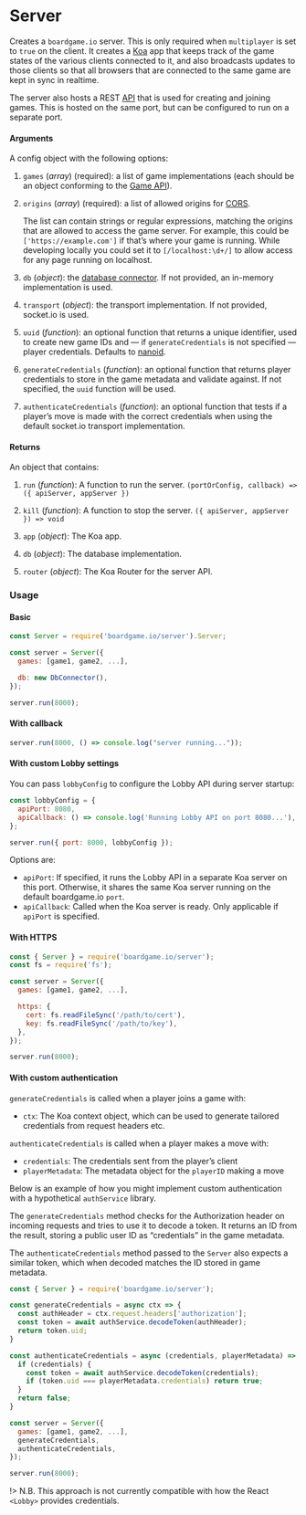 # Server

Creates a `boardgame.io` server. This is only required when
`multiplayer` is set to `true` on the client. It creates a
[Koa](http://koajs.com/) app that keeps track of the game
states of the various clients connected to it, and also
broadcasts updates to those clients so that all browsers
that are connected to the same game are kept in sync in
realtime.

The server also hosts a REST [API](https://boardgame.io/documentation/#/api/Lobby?id=server-side-api) that is used for creating
and joining games. This is hosted on the same port, but can
be configured to run on a separate port.

#### Arguments

A config object with the following options:

1. `games` (_array_) (required): a list of game implementations
   (each should be an object conforming to the [Game API](/api/Game.md)).

2. `origins` (_array_) (required): a list of allowed origins for
    [CORS](https://developer.mozilla.org/en-US/docs/Web/HTTP/CORS "Cross-Origin Resource Sharing").
    
    The list can contain strings or regular expressions, matching the origins
    that are allowed to access the game server. For example, this could be
    `['https://example.com']` if that’s where your game is running. While
    developing locally you could set it to `[/localhost:\d+/]` to allow access for
    any page running on localhost.

[cors]: https://github.com/expressjs/cors#configuration-options

3. `db` (_object_): the [database connector](/storage).
   If not provided, an in-memory implementation is used.

4. `transport` (_object_): the transport implementation.
   If not provided, socket.io is used.

5. `uuid` (_function_): an optional function that returns a unique identifier, used to create new game IDs and — if `generateCredentials` is not specified — player credentials. Defaults to [nanoid](https://www.npmjs.com/package/nanoid).

6. `generateCredentials` (_function_): an optional function that returns player credentials to store in the game metadata and validate against. If not specified, the `uuid` function will be used.

7. `authenticateCredentials` (_function_): an optional function that tests if a player’s move is made with the correct credentials when using the default socket.io transport implementation.

#### Returns

An object that contains:

1. `run` (_function_): A function to run the server.
    `(portOrConfig, callback) => ({ apiServer, appServer })`

2. `kill` (_function_): A function to stop the server.
    `({ apiServer, appServer }) => void`

3. `app` (_object_): The Koa app.

4. `db` (_object_): The database implementation.

5. `router` (_object_): The Koa Router for the server API.

### Usage

#### Basic

```js
const Server = require('boardgame.io/server').Server;

const server = Server({
  games: [game1, game2, ...],

  db: new DbConnector(),
});

server.run(8000);
```

#### With callback

```js
server.run(8000, () => console.log("server running..."));
```

#### With custom Lobby settings

You can pass `lobbyConfig` to configure the Lobby API during server startup:

```js
const lobbyConfig = {
  apiPort: 8080,
  apiCallback: () => console.log('Running Lobby API on port 8080...'),
};

server.run({ port: 8000, lobbyConfig });
```

Options are:

- `apiPort`: If specified, it runs the Lobby API in a separate Koa server on
this port. Otherwise, it shares the same Koa server running on the default
boardgame.io `port`.
- `apiCallback`: Called when the Koa server is ready. Only applicable if
`apiPort` is specified.

#### With HTTPS

```js
const { Server } = require('boardgame.io/server');
const fs = require('fs');

const server = Server({
  games: [game1, game2, ...],

  https: {
    cert: fs.readFileSync('/path/to/cert'),
    key: fs.readFileSync('/path/to/key'),
  },
});

server.run(8000);
```

#### With custom authentication

`generateCredentials` is called when a player joins a game with:

- `ctx`: The Koa context object, which can be used to generate tailored credentials from request headers etc.

`authenticateCredentials` is called when a player makes a move with:

  - `credentials`: The credentials sent from the player’s client
  - `playerMetadata`: The metadata object for the `playerID` making a move

Below is an example of how you might implement custom authentication with a hypothetical `authService` library.

The `generateCredentials` method checks for the Authorization header on incoming requests and tries to use it to decode a token. It returns an ID from the result, storing a public user ID as “credentials” in the game metadata.

The `authenticateCredentials` method passed to the `Server` also expects a similar token, which when decoded matches the ID stored in game metadata.


```js
const { Server } = require('boardgame.io/server');

const generateCredentials = async ctx => {
  const authHeader = ctx.request.headers['authorization'];
  const token = await authService.decodeToken(authHeader);
  return token.uid;
}

const authenticateCredentials = async (credentials, playerMetadata) => {
  if (credentials) {
    const token = await authService.decodeToken(credentials);
    if (token.uid === playerMetadata.credentials) return true;
  }
  return false;
}

const server = Server({
  games: [game1, game2, ...],
  generateCredentials,
  authenticateCredentials,
});

server.run(8000);
```

!> N.B. This approach is not currently compatible with how the React `<Lobby>` provides credentials.
